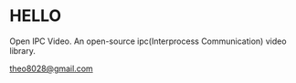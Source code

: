 # HELLO
Open IPC Video. An open-source ipc(Interprocess Communication) video library.

 
theo8028@gmail.com